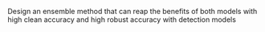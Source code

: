 Design an ensemble method that can reap the benefits of both models with high clean accuracy and high robust
accuracy with detection models
